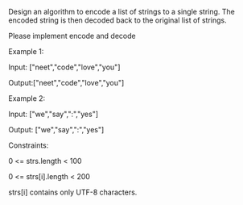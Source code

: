 Design an algorithm to encode a list of strings to a single string. The encoded string is then decoded back to the original list of strings.

Please implement encode and decode

Example 1:

Input: ["neet","code","love","you"]

Output:["neet","code","love","you"]

Example 2:

Input: ["we","say",":","yes"]

Output: ["we","say",":","yes"]

Constraints:

0 <= strs.length < 100

0 <= strs[i].length < 200

strs[i] contains only UTF-8 characters.

